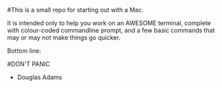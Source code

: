 #This is a small repo for starting out with a Mac.

It is intended only to help you work on an AWESOME terminal, complete with colour-coded commandline prompt, and a few basic commands that may or may not make things go quicker.

Bottom line: 

#DON'T PANIC 
- Douglas Adams